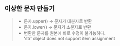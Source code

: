 ##  이상한 문자 만들기

> * 문자.upper() -> 문자가 대분자로 반환
> * 문자.lower() -> 문자가 소분자로 반환
> * 변환한 문자를 원본에 바로 수정이 불가능하다.    
>'str' object does not support item assignment
